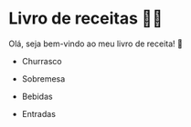 # Livro de receitas :woman_cook:

Olá, seja bem-vindo ao meu livro de receita! :wave:

* Churrasco 

* Sobremesa

* Bebidas

* Entradas

  
